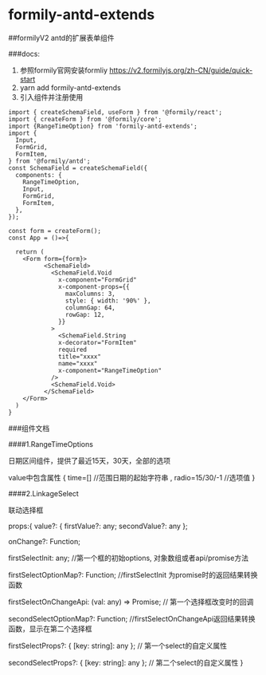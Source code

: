 # formily-antd-extends
##formilyV2 antd的扩展表单组件

###docs:

1. 参照formily官网安装formliy <a>https://v2.formilyjs.org/zh-CN/guide/quick-start</a>
2. yarn add  formily-antd-extends
3. 引入组件并注册使用
```
import { createSchemaField, useForm } from '@formily/react';
import { createForm } from '@formily/core';
import {RangeTimeOption} from 'formily-antd-extends';
import {
  Input,
  FormGrid,
  FormItem,
} from '@formily/antd';
const SchemaField = createSchemaField({
  components: {
    RangeTimeOption,
    Input,
    FormGrid,
    FormItem,
  },
});

const form = createForm();
const App = ()=>{

  return (
    <Form form={form}>
          <SchemaField>
            <SchemaField.Void
              x-component="FormGrid"
              x-component-props={{
                maxColumns: 3,
                style: { width: '90%' },
                columnGap: 64,
                rowGap: 12,
              }}
            >
              <SchemaField.String
              x-decorator="FormItem"
              required
              title="xxxx"
              name="xxxx"
              x-component="RangeTimeOption"
            />
            <SchemaField.Void>
          </SchemaField>
    </Form>
  )
}
```

###组件文档

####1.RangeTimeOptions

 日期区间组件，提供了最近15天，30天，全部的选项

 value中包含属性 { time=[] //范围日期的起始字符串 , radio=15/30/-1 //选项值 }


####2.LinkageSelect

联动选择框

props:{ 
  <a>value?: { firstValue?: any; secondValue?: any };</a>  

  <a>onChange?: Function</a>;

  <a>firstSelectInit: any;</a> //第一个框的初始options, 对象数组或者api/promise方法

  <a>firstSelectOptionMap?: Function;</a> //firstSelectInit 为promise时的返回结果转换函数

  <a>firstSelectOnChangeApi: (val: any) => Promise<any>;</a> // 第一个选择框改变时的回调

  <a>secondSelectOptionMap?: Function;</a> //firstSelectOnChangeApi返回结果转换函数，显示在第二个选择框

  <a>firstSelectProps?: { [key: string]: any };</a> // 第一个select的自定义属性
  
  <a>secondSelectProps?: { [key: string]: any };</a> // 第二个select的自定义属性
}
